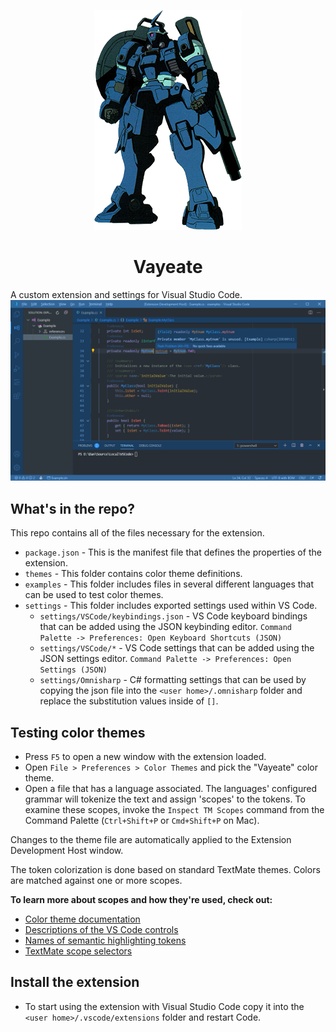 <div align="center">

![Vayeate](/images/Vayeate.png)

# Vayeate
</div>

A custom extension and settings for Visual Studio Code.
![Vayeate](/images/Screenshot.png)

## What's in the repo?

This repo contains all of the files necessary for the extension.
* `package.json` - This is the manifest file that defines the properties of the
  extension.
* `themes` - This folder contains color theme definitions.
* `examples` - This folder includes files in several different languages that 
  can be used to test color themes.
* `settings` - This folder includes exported settings used within VS Code.
  * `settings/VSCode/keybindings.json` - VS Code keyboard bindings that can be
    added using the JSON keybinding editor. 
    `Command Palette -> Preferences: Open Keyboard Shortcuts (JSON)`
  * `settings/VSCode/*` - VS Code settings that can be added using the JSON
    settings editor. `Command Palette -> Preferences: Open Settings (JSON)`
  * `settings/Omnisharp` - C# formatting settings that can be used by copying
    the json file into the `<user home>/.omnisharp` folder and replace the
    substitution values inside of `[]`.

## Testing color themes

* Press `F5` to open a new window with the extension loaded.
* Open `File > Preferences > Color Themes` and pick the "Vayeate" color theme.
* Open a file that has a language associated. The languages' configured grammar 
  will tokenize the text and assign 'scopes' to the tokens. To examine these 
  scopes, invoke the `Inspect TM Scopes` command from the Command Palette 
  (`Ctrl+Shift+P` or `Cmd+Shift+P` on Mac).

Changes to the theme file are automatically applied to the Extension 
Development Host window.

The token colorization is done based on standard TextMate themes. Colors are
matched against one or more scopes.

**To learn more about scopes and how they're used, check out:**
* [Color theme documentation](https://code.visualstudio.com/api/extension-guides/color-theme)
* [Descriptions of the VS Code controls](https://vscode.readthedocs.io/en/latest/getstarted/theme-color-reference/)
* [Names of semantic highlighting tokens](https://code.visualstudio.com/api/language-extensions/semantic-highlight-guide#semantic-token-scope-map)
* [TextMate scope selectors](https://macromates.com/manual/en/scope_selectors)

## Install the extension

* To start using the extension with Visual Studio Code copy it into the
  `<user home>/.vscode/extensions` folder and restart Code.
